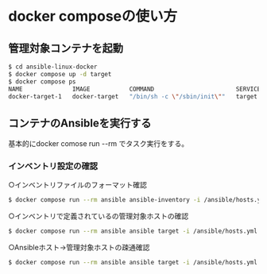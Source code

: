 # docker composeの使い方

## 管理対象コンテナを起動
```sh
$ cd ansible-linux-docker
$ docker compose up -d target
$ docker compose ps
NAME              IMAGE           COMMAND                       SERVICE   CREATED          STATUS          PORTS
docker-target-1   docker-target   "/bin/sh -c \"/sbin/init\""   target    26 seconds ago   Up 25 seconds   22/tcp
```

## コンテナのAnsibleを実行する
基本的にdocker comose run --rm でタスク実行をする。

### インベントリ設定の確認

○インベントリファイルのフォーマット確認
```sh
$ docker compose run --rm ansible ansible-inventory -i /ansible/hosts.yml --list --yaml
```

○インベントリで定義されているの管理対象ホストの確認
```sh
$ docker compose run --rm ansible ansible target -i /ansible/hosts.yml -m debug -a "msg=test"
```

○Ansibleホスト->管理対象ホストの疎通確認
```sh
$ docker compose run --rm ansible ansible target -i /ansible/hosts.yml -m ping -u root
```



